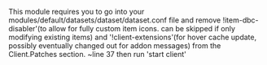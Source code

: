 This module requires you to go into your modules/default/datasets/dataset/dataset.conf file and remove !item-dbc-disabler'(to allow for fully custom item icons. can be skipped if only modifying existing items) and '!client-extensions'(for hover cache update, possibly eventually changed out for addon messages) from the Client.Patches section. ~line 37 then run 'start client'